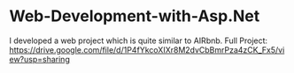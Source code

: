 # Web-Development-with-Asp.Net
I developed a web project which is quite similar to AIRbnb.
Full Project: https://drive.google.com/file/d/1P4fYkcoXIXr8M2dvCbBmrPza4zCK_Fx5/view?usp=sharing
